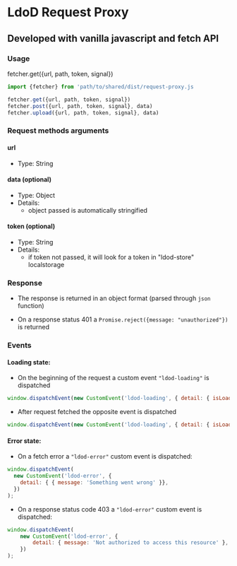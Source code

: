 <!-- @format -->

# LdoD Request Proxy

## Developed with vanilla javascript and fetch API

### Usage

fetcher.get({url, path, token, signal})

```js
import {fetcher} from 'path/to/shared/dist/request-proxy.js

fetcher.get({url, path, token, signal})
fetcher.post({url, path, token, signal}, data)
fetcher.upload({url, path, token, signal}, data)

```

### Request methods arguments

#### url

-   Type: String

#### data (optional)

-   Type: Object
-   Details:
    -   object passed is automatically stringified

#### token (optional)

-   Type: String
-   Details:
    -   if token not passed, it will look for a token in "ldod-store" localstorage

### Response

-   The response is returned in an object format (parsed through `json` function)

-   On a response status 401 a `Promise.reject({message: "unauthorized"})` is returned

### Events

#### Loading state:

-   On the beginning of the request a custom event `"ldod-loading"` is dispatched

```js
window.dispatchEvent(new CustomEvent('ldod-loading', { detail: { isLoading: true } }));
```

-   After request fetched the opposite event is dispatched

```js
window.dispatchEvent(new CustomEvent('ldod-loading', { detail: { isLoading: false } }));
```

#### Error state:

-   On a fetch error a `"ldod-error"` custom event is dispatched:

```js
window.dispatchEvent(
  new CustomEvent('ldod-error', {
    detail: { { message: 'Something went wrong' }},
  })
);
```

-   On a response status code 403 a `"ldod-error"` custom event is dispatched:

```js
window.dispatchEvent(
	new CustomEvent('ldod-error', {
		detail: { message: 'Not authorized to access this resource' },
	})
);
```

